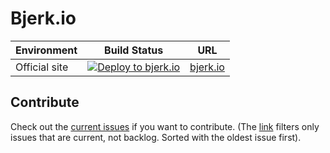# Bjerk.io

|Environment|Build Status|URL|
|----------|----------|----|
|Official site|[![Deploy to bjerk.io](https://github.com/bjerkio/website/actions/workflows/push.yml/badge.svg)](https://github.com/bjerkio/website/actions/workflows/push.yml)|[bjerk.io](https://bjerk.io)|

## Contribute

Check out the [current issues][current-issues] if you want to contribute. (The [link][current-issues] filters only issues that are current, not backlog. Sorted with the oldest issue first).


[current-issues]: https://github.com/issues?q=is%3Aissue+is%3Aopen+repo%3Abjerkio%2Fwebsite+archived%3Afalse+sort%3Aupdated-asc+-label%3Abacklog+
